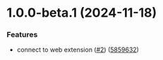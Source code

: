 # 1.0.0-beta.1 (2024-11-18)


### Features

* connect to web extension ([#2](https://github.com/kibis-is/connect-kit/issues/2)) ([5859632](https://github.com/kibis-is/connect-kit/commit/5859632930a40b8bc1acfa8ff264a086afa1cc7a))
